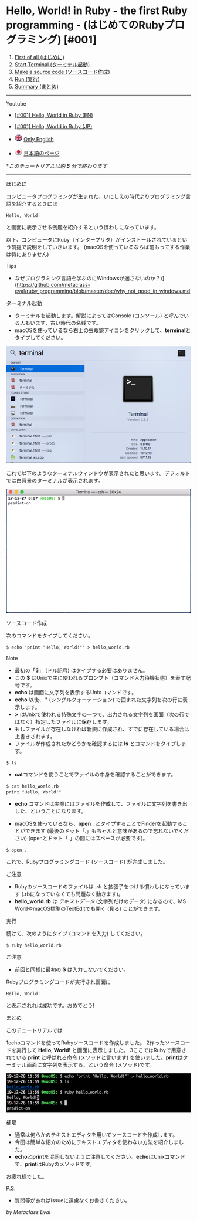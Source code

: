 

# Hello, World! in Ruby - the first Ruby programming - (はじめてのRubyプログラミング) [#001]

1. [First of all (はじめに)](#1-first-of-all-%E3%81%AF%E3%81%98%E3%82%81%E3%81%AB)
2. [Start Terminal (ターミナル起動)](#2-start-terminal-%E3%82%BF%E3%83%BC%E3%83%9F%E3%83%8A%E3%83%AB%E8%B5%B7%E5%8B%95)
3. [Make a source code (ソースコード作成)](#3-make-a-source-code-%E3%82%BD%E3%83%BC%E3%82%B9%E3%82%B3%E3%83%BC%E3%83%89%E4%BD%9C%E6%88%90)
4. [Run (実行)](#4-run-%E5%AE%9F%E8%A1%8C)
5. [Summary (まとめ)](#5-summary-%E3%81%BE%E3%81%A8%E3%82%81)

----

Youtube
* [[#001] Hello, World in Ruby (EN)](https://www.youtube.com/watch?v=-eNrtL38UKc)
* [[#001] Hello, World in Ruby (JP)](https://www.youtube.com/watch?v=nHY1uPXSCfU)

* <img src="png/en.png" width="20"> [Only English](https://github.com/metaclass-eval/ruby_programming/tree/master/doc/en/hello_world_001_en.md)
* <img src="png/jp.png" width="20"> [日本語のページ](https://github.com/metaclass-eval/ruby_programming/tree/master/doc/jp/hello_world_001_jp.md)

**このチュートリアルは約 **5** 分で終わります*

----

はじめに

コンピュータプログラミングが生まれた、いにしえの時代よりプログラミング言語を紹介するときには

```
Hello, World!
```

と画面に表示させる例題を紹介するという慣わしになっています。

以下、コンピュータにRuby（インタープリタ）がインストールされているという前提で説明をしていきいます。 (macOSを使っているならば前もってする作業は特にありません)

Tips
* なぜプログラミング言語を学ぶのにWindowsが適さないのか？)](https://github.com/metaclass-eval/ruby_programming/blob/master/doc/why_not_good_in_windows.md

ターミナル起動

* ターミナルを起動します。解説によってはConsole (コンソール) と呼んでいる人もいます、古い時代の名残です。
* macOSを使っているなら右上の虫眼鏡アイコンをクリックして、**terminal**とタイプしてください。

![terminal](https://github.com/metaclass-eval/ruby_programming/blob/master/png/terminal.png)

これで以下のようなターミナルウィンドウが表示されたと思います。デフォルトでは白背景のターミナルが表示されます。

![terminal_default](https://github.com/metaclass-eval/ruby_programming/blob/master/png/terminal_default.png)

ソースコード作成

次のコマンドをタイプしてください。

```
$ echo 'print "Hello, World!"' > hello_world.rb
```

Note
* 最初の「$」 (ドル記号) はタイプする必要はありません。
* この **$** はUnixで主に使われるプロンプト（コマンド入力待機状態）を表す記号です。
* **echo** は画面に文字列を表示するUnixコマンドです。
* **echo** 以後、**''** (シングルクォーテーション) で囲まれた文字列を次の行に表示します。
* **>** はUnixで使われる特殊文字の一つで、出力される文字列を画面（次の行ではなく）指定したファイルに保存します。
* もしファイルが存在しなければ新規に作成され、すでに存在している場合は上書きされます。
* ファイルが作成されたかどうかを確認するには **ls** とコマンドをタイプします。

```
$ ls
```

* **cat**コマンドを使うことでファイルの中身を確認することができます。

```
$ cat hello_world.rb
print "Hello, World!"
```

* **echo** コマンドは実際にはファイルを作成して、ファイルに文字列を書き出した、ということになります。


* macOSを使っているなら、**open .** とタイプすることでFinderを起動することができます (最後のドット「.」もちゃんと意味があるので忘れないでください) (openとドット「.」の間にはスペースが必要です)。


```
$ open .
```

これで、Rubyプログラミングコード (ソースコード) が完成しました。

ご注意
* Rubyのソースコードのファイルは *.rb* と拡張子をつける慣わしになっています (.rbになっていなくても問題なく動きます)。
* **hello_world.rb** は *テキストデータ* (文字列だけのデータ) になるので、MS WordやmacOS標準のTextEditでも開く (見る) ことができます。

実行

続けて、次のようにタイプ (コマンドを入力) してください。

```
$ ruby hello_world.rb
```

ご注意
* 前回と同様に最初の **$** は入力しないでください。

Rubyプログラミングコードが実行され画面に

```
Hello, World!
```

と表示されれば成功です。おめでとう!

まとめ

このチュートリアルでは

1echoコマンドを使ってRubyソースコードを作成しました。
2作ったソースコードを実行して **Hello, World!** と画面に表示しました。
3ここではRubyで用意されている **print** と呼ばれる命令 (メソッドと言います) を使いました。**print**はターミナル画面に文字列を表示する、という命令 (メソッド)です。

![hello_world](https://github.com/metaclass-eval/ruby_programming/blob/master/png/hello_world.png)


補足
* 通常は何らかのテキストエディタを用いてソースコードを作成します。
* 今回は簡単な紹介のためにテキストエディタを使わない方法を紹介しました。
* **echo**と**print**を混同しないように注意してください。**echo**はUnixコマンドで、**print**はRubyのメソッドです。

お疲れ様でした。

P.S.
* 質問等があればissueに遠慮なくお書きください。

*by Metaclass Eval*



